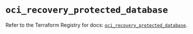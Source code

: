 # `oci_recovery_protected_database`

Refer to the Terraform Registry for docs: [`oci_recovery_protected_database`](https://registry.terraform.io/providers/oracle/oci/7.19.0/docs/resources/recovery_protected_database).
